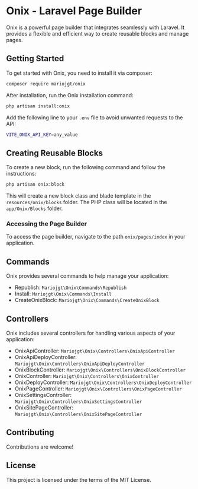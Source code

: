 # Onix - Laravel Page Builder

Onix is a powerful page builder that integrates seamlessly with Laravel. It provides a flexible and efficient way to create reusable blocks and manage pages.

## Getting Started

To get started with Onix, you need to install it via composer:

```sh
composer require mariojgt/onix
```

After installation, run the Onix installation command:

```sh
php artisan install:onix
```

Add the following line to your `.env` file to avoid unwanted requests to the API:

```sh
VITE_ONIX_API_KEY=any_value
```

## Creating Reusable Blocks

To create a new block, run the following command and follow the instructions:

```sh
php artisan onix:block
```

This will create a new block class and blade template in the `resources/onix/blocks` folder. The PHP class will be located in the `app/Onix/Blocks` folder.

### Accessing the Page Builder

To access the page builder, navigate to the path `onix/pages/index` in your application.

## Commands

Onix provides several commands to help manage your application:

- Republish: `Mariojgt\Onix\Commands\Republish`
- Install: `Mariojgt\Onix\Commands\Install`
- CreateOnixBlock: `Mariojgt\Onix\Commands\CreateOnixBlock`

## Controllers

Onix includes several controllers for handling various aspects of your application:

- OnixApiController: `Mariojgt\Onix\Controllers\OnixApiController`
- OnixApiDeployController: `Mariojgt\Onix\Controllers\OnixApiDeployController`
- OnixBlockController: `Mariojgt\Onix\Controllers\OnixBlockController`
- OnixController: `Mariojgt\Onix\Controllers\OnixController`
- OnixDeployController: `Mariojgt\Onix\Controllers\OnixDeployController`
- OnixPageController: `Mariojgt\Onix\Controllers\OnixPageController`
- OnixSettingsController: `Mariojgt\Onix\Controllers\OnixSettingsController`
- OnixSitePageController: `Mariojgt\Onix\Controllers\OnixSitePageController`

## Contributing

Contributions are welcome!

## License

This project is licensed under the terms of the MIT License.
